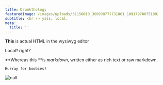 ```yaml
---
title: Drunkthology
featuredImage: /images/uploads/31156010_360908777731861_109179700751892480_n.gif
subtitle: <br /> yass. local.
meta:
  title: ''
---
```

<p><strong>This</strong> is actual HTML in the wysiwyg editor</p>

Local? right?

**Whereas this **is _markdown_, written either as rich text or raw markdown.

```
Hurray for boobies!
```

>

![null](/images/uploads/img_2486.jpg)

#
